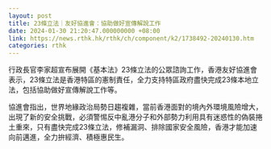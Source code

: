 ```yaml
---
layout: post
title: 23條立法｜友好協進會：協助做好宣傳解說工作
date: 2024-01-30 21:20:47.000000000 +08:00
link: https://news.rthk.hk/rthk/ch/component/k2/1738492-20240130.htm
categories: rthk
---
```


行政長官李家超宣布展開《基本法》23條立法的公眾諮詢工作，香港友好協進會表示，23條立法是香港特區的憲制責任，全力支持特區政府盡快完成23條本地立法，包括協助做好宣傳解說工作等。

協進會指出，世界地緣政治局勢日趨複雜，當前香港面對的境內外環境風險增大，出現了新的安全挑戰，必須警惕反中亂港分子和外部勢力利用具有迷惑性的偽裝捲土重來，只有盡快完成23條立法，修補漏洞、排除國家安全風險，香港才能加速向前邁進，全力拚經濟、積極惠民生。
